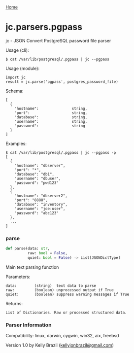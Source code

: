 [Home](https://kellyjonbrazil.github.io/jc/)
<a id="jc.parsers.pgpass"></a>

# jc.parsers.pgpass

jc - JSON Convert PostgreSQL password file parser

Usage (cli):

    $ cat /var/lib/postgresql/.pgpass | jc --pgpass

Usage (module):

    import jc
    result = jc.parse('pgpass', postgres_password_file)

Schema:

    [
      {
        "hostname":               string,
        "port":                   string,
        "database":               string,
        "username":               string,
        "password":               string
      }
    ]

Examples:

    $ cat /var/lib/postgresql/.pgpass | jc --pgpass -p
    [
      {
        "hostname": "dbserver",
        "port": "*",
        "database": "db1",
        "username": "dbuser",
        "password": "pwd123"
      },
      {
        "hostname": "dbserver2",
        "port": "8888",
        "database": "inventory",
        "username": "joe:user",
        "password": "abc123"
      },
      ...
    ]

<a id="jc.parsers.pgpass.parse"></a>

### parse

```python
def parse(data: str,
          raw: bool = False,
          quiet: bool = False) -> List[JSONDictType]
```

Main text parsing function

Parameters:

    data:        (string)  text data to parse
    raw:         (boolean) unprocessed output if True
    quiet:       (boolean) suppress warning messages if True

Returns:

    List of Dictionaries. Raw or processed structured data.

### Parser Information
Compatibility:  linux, darwin, cygwin, win32, aix, freebsd

Version 1.0 by Kelly Brazil (kellyjonbrazil@gmail.com)

